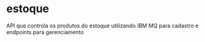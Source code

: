 # estoque
API que controla os produtos do estoque utilizando IBM MQ para cadastro e endpoints para gerenciamento
